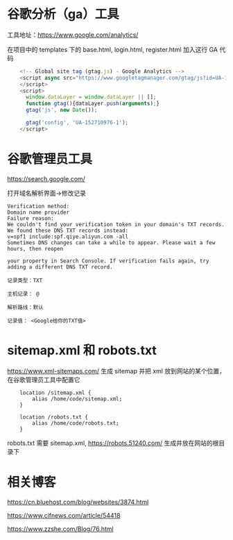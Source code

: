 # 谷歌分析（ga）工具

 工具地址：https://www.google.com/analytics/ 

在项目中的 templates 下的 base.html, login.html, register.html 加入这行 GA 代码

```js
	<!-- Global site tag (gtag.js) - Google Analytics -->
    <script async src="https://www.googletagmanager.com/gtag/js?id=UA-152710976-1">			
    </script>
    <script>
      window.dataLayer = window.dataLayer || [];
      function gtag(){dataLayer.push(arguments);}
      gtag('js', new Date());

      gtag('config', 'UA-152710976-1');
    </script>
```



# 谷歌管理员工具

 https://search.google.com/ 

打开域名解析界面->修改记录

```shell
Verification method:
Domain name provider
Failure reason:
We couldn't find your verification token in your domain's TXT records.
We found these DNS TXT records instead:
v=spf1 include:spf.qiye.aliyun.com -all
Sometimes DNS changes can take a while to appear. Please wait a few hours, then reopen 

your property in Search Console. If verification fails again, try adding a different DNS TXT record.
```



```
记录类型：TXT

主机记录： @

解析路线：默认

记录值： <Google给你的TXT值>
```



# sitemap.xml 和 robots.txt

 https://www.xml-sitemaps.com/  生成 sitemap 并把 xml 放到网站的某个位置， 在谷歌管理员工具中配置它

```nginx
    location /sitemap.xml {
        alias /home/code/sitemap.xml;
    }

    location /robots.txt {
        alias /home/code/robots.txt;
    }
```

robots.txt 需要 sitemap.xml,  https://robots.51240.com/  生成并放在网站的根目录下



# 相关博客

 https://cn.bluehost.com/blog/websites/3874.html 

 https://www.cifnews.com/article/54418 

 https://www.zzshe.com/Blog/76.html 